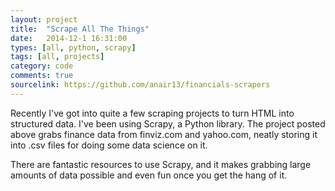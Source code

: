 ```yaml
---
layout: project
title:  "Scrape All The Things"
date:   2014-12-1 16:31:00
types: [all, python, scrapy]
tags: [all, projects]
category: code
comments: true
sourcelink: https://github.com/anair13/financials-scrapers
---
```


Recently I've got into quite a few scraping projects to turn HTML into structured data. I've been using Scrapy, a Python library. The project posted above grabs finance data from finviz.com and yahoo.com, neatly storing it into .csv files for doing some data science on it.

There are fantastic resources to use Scrapy, and it makes grabbing large amounts of data possible and even fun once you get the hang of it.
